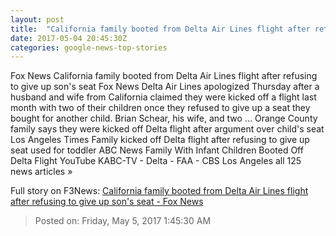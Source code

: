 ```yaml
---
layout: post
title:  "California family booted from Delta Air Lines flight after refusing to give up son's seat - Fox News"
date: 2017-05-04 20:45:30Z
categories: google-news-top-stories
---
```


Fox News California family booted from Delta Air Lines flight after refusing to give up son's seat Fox News Delta Air Lines apologized Thursday after a husband and wife from California claimed they were kicked off a flight last month with two of their children once they refused to give up a seat they bought for another child. Brian Schear, his wife, and two ... Orange County family says they were kicked off Delta flight after argument over child's seat Los Angeles Times Family kicked off Delta flight after refusing to give up seat used for toddler ABC News Family With Infant Children Booted Off Delta Flight YouTube KABC-TV - Delta - FAA - CBS Los Angeles all 125 news articles »


Full story on F3News: [California family booted from Delta Air Lines flight after refusing to give up son's seat - Fox News](http://www.f3nws.com/n/vhs4FH)

> Posted on: Friday, May 5, 2017 1:45:30 AM
